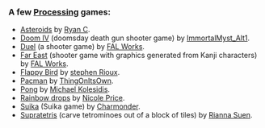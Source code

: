 ### A few [Processing](https://processing.org) games:

- [Asteroids](https://codepen.io/tehryanx/pen/dOepMX) by [Ryan C](https://codepen.io/tehryanx).
- [Doom IV](https://openprocessing.org/sketch/2116230) (doomsday death gun shooter game) by [ImmortalMyst_Alt1](https://openprocessing.org/user/366484).
- [Duel](https://openprocessing.org/sketch/453716) (a shooter game) by [FAL Works](https://openprocessing.org/user/67512).
- [Far East](https://openprocessing.org/sketch/769137) (shooter game with graphics generated from Kanji characters) by [FAL Works](https://openprocessing.org/user/67512).
- [Flappy Bird](https://openprocessing.org/sketch/729522) by [stephen Rioux](https://openprocessing.org/user/63826).
- [Pacman](https://openprocessing.org/sketch/663582) by [ThingOnItsOwn](https://openprocessing.org/user/137792).
- [Pong](https://github.com/michaelkolesidis/pong-processing) by [Michael Kolesidis](https://github.com/michaelkolesidis).
- [Rainbow drops](https://github.com/nicoleoprice/rainbow-drops-game) by [Nicole Price](https://github.com/nicoleoprice).
- [Suika](https://openprocessing.org/sketch/2084936) (Suika game) by [Charmonder](https://openprocessing.org/user/244319).
- [Supratetris](https://html-classic.itch.zone/html/8337552/supratetris/index.html) (carve tetrominoes out of a block of tiles) by [Rianna Suen](https://vividfax.itch.io).
